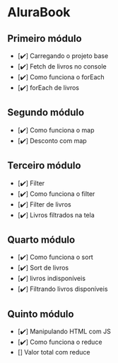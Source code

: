 # AluraBook

## Primeiro módulo

- [✔️] Carregando o projeto base
- [✔️] Fetch de livros no console
- [✔️] Como funciona o forEach
- [✔️] forEach de livros

## Segundo módulo

- [✔️] Como funciona o map
- [✔️] Desconto com map

## Terceiro módulo

- [✔️] Filter
- [✔️] Como funciona o filter
- [✔️] Filter de livros
- [✔️] Livros filtrados na tela

## Quarto módulo

- [✔️] Como funciona o sort
- [✔️] Sort de livros
- [✔️] livros indisponíveis
- [✔️] Filtrando livros disponíveis

## Quinto módulo

- [✔️] Manipulando HTML com JS
- [✔️] Como funciona o reduce
- [] Valor total com reduce
